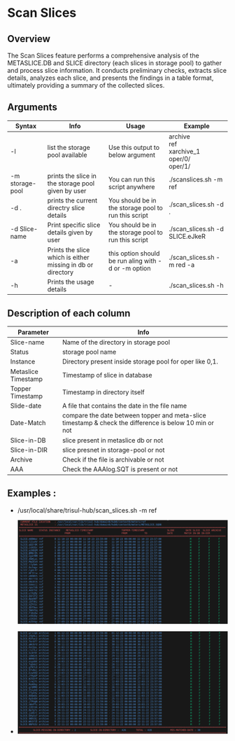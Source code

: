 # Scan Slices

## Overview

The Scan Slices feature performs a comprehensive analysis of the METASLICE.DB and SLICE directory (each slices in storage pool) to gather and process slice information. It conducts preliminary checks, extracts slice details, analyzes each slice, and presents the findings in a table format, ultimately providing a summary of the collected slices.

  
   
   ## Arguments
   
   | Syntax          | Info                             | Usage                            |                Example               |
   | --------------- | ---------------------------------| ---------------------------------------------------- | ------------------------------------------------------ |
   | -l              | list the storage pool available                             | Use this output to below argument          | archive<br/>ref<br/>xarchive_1<br/>oper/0/<br/>oper/1/      |
   | -m storage-pool | prints the slice in the storage pool given by user          | You can run this script anywhere                     | ./scanslices.sh -m ref      |
   | -d .          | prints the current directry slice details                     | You should be in the storage pool to run this script | ./scan_slices.sh -d .                              |
   | -d Slice-name   | Print specific slice details given by user                  | You should be in the storage pool to run this script | ./scan_slices.sh -d SLICE.eJkeR                    |
   | -a              | Prints the slice which is either missing in db or directory | this option should be run aling with -d or -m option | ./scan_slices.sh -m red -a                               |
   | -h              | Prints the usage details                                    | -                                                    | ./scan_slices.sh -h      |

## Description of each column

| Parameter           | Info                                                              |
| ------------------- | ----------------------------------------------------------------- |
| Slice-name          | Name of the directory in storage pool                             |
| Status              | storage pool  name                                                |
| Instance            | Directory present inside storage pool for oper like 0,1.          |
| Metaslice Timestamp | Timestamp of slice in database                                    |
| Topper Timestamp    | Timestamp in directory itself                                     |
| Slide-date          | A file that contains the date in the file name                    |
| Date-Match          | compare the date between topper and meta-slice timestamp & check the difference is below 10 min or not |
| Slice-in-DB         | slice present in metaslice db or not                              |
| Slice-in-DIR        | slice presnet in storage-pool or not                              |
| Archive             | Check if the file is archivable or not                            |
| AAA                 | Check the AAAlog.SQT is present or not                            |

## Examples :

- /usr/local/share/trisul-hub/scan_slices.sh -m ref 
  
  ![Scan-slices](./images/scan_slices1.png)

- ![scan_slices](./images/scanslices2.png)
